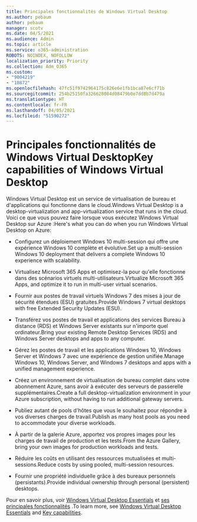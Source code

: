 ```yaml
---
title: Principales fonctionnalités de Windows Virtual Desktop
ms.author: pebaum
author: pebaum
manager: scotv
ms.date: 04/5/2021
ms.audience: Admin
ms.topic: article
ms.service: o365-administration
ROBOTS: NOINDEX, NOFOLLOW
localization_priority: Priority
ms.collection: Adm_O365
ms.custom:
- "9004219"
- "10872"
ms.openlocfilehash: 47fc51f9742964175c826e6e1fb1bca87e6cf71b
ms.sourcegitcommit: 254b25150fa326628084d08479b0e7dd8b7d479a
ms.translationtype: HT
ms.contentlocale: fr-FR
ms.lasthandoff: 04/05/2021
ms.locfileid: "51590272"
---
```

# <a name="key-capabilities-of-windows-virtual-desktop"></a><span data-ttu-id="ce5ed-102">Principales fonctionnalités de Windows Virtual Desktop</span><span class="sxs-lookup"><span data-stu-id="ce5ed-102">Key capabilities of Windows Virtual Desktop</span></span>


<span data-ttu-id="ce5ed-103">Windows Virtual Desktop est un service de virtualisation de bureau et d'applications qui fonctionne dans le cloud.</span><span class="sxs-lookup"><span data-stu-id="ce5ed-103">Windows Virtual Desktop is a desktop-virtualization and app-virtualization service that runs in the cloud.</span></span> <span data-ttu-id="ce5ed-104">Voici ce que vous pouvez faire lorsque vous exécutez Windows Virtual Desktop sur Azure :</span><span class="sxs-lookup"><span data-stu-id="ce5ed-104">Here's what you can do when you run Windows Virtual Desktop on Azure:</span></span>

- <span data-ttu-id="ce5ed-105">Configurez un déploiement Windows 10 multi-session qui offre une expérience Windows 10 complète et évolutive.</span><span class="sxs-lookup"><span data-stu-id="ce5ed-105">Set up a multi-session Windows 10 deployment that delivers a complete Windows 10 experience with scalability.</span></span>

- <span data-ttu-id="ce5ed-106">Virtualisez Microsoft 365 Apps et optimisez-la pour qu'elle fonctionne dans des scénarios virtuels multi-utilisateurs.</span><span class="sxs-lookup"><span data-stu-id="ce5ed-106">Virtualize Microsoft 365 Apps, and optimize it to run in multi-user virtual scenarios.</span></span>

- <span data-ttu-id="ce5ed-107">Fournir aux postes de travail virtuels Windows 7 des mises à jour de sécurité étendues (ESU) gratuites.</span><span class="sxs-lookup"><span data-stu-id="ce5ed-107">Provide Windows 7 virtual desktops with free Extended Security Updates (ESU).</span></span>

- <span data-ttu-id="ce5ed-108">Transférez vos postes de travail et applications des services Bureau à distance (RDS) et Windows Server existants sur n'importe quel ordinateur.</span><span class="sxs-lookup"><span data-stu-id="ce5ed-108">Bring your existing Remote Desktop Services (RDS) and Windows Server desktops and apps to any computer.</span></span>

- <span data-ttu-id="ce5ed-109">Gérez les postes de travail et les applications Windows 10, Windows Server et Windows 7 avec une expérience de gestion unifiée.</span><span class="sxs-lookup"><span data-stu-id="ce5ed-109">Manage Windows 10, Windows Server, and Windows 7 desktops and apps with a unified management experience.</span></span> 

- <span data-ttu-id="ce5ed-110">Créez un environnement de virtualisation de bureau complet dans votre abonnement Azure, sans avoir à exécuter des serveurs de passerelle supplémentaires.</span><span class="sxs-lookup"><span data-stu-id="ce5ed-110">Create a full desktop-virtualization environment in your Azure subscription, without having to run additional gateway servers.</span></span>

- <span data-ttu-id="ce5ed-111">Publiez autant de pools d'hôtes que vous le souhaitez pour répondre à vos diverses charges de travail.</span><span class="sxs-lookup"><span data-stu-id="ce5ed-111">Publish as many host pools as you need to accommodate your diverse workloads.</span></span>

- <span data-ttu-id="ce5ed-112">À partir de la galerie Azure, apportez vos propres images pour les charges de travail de production et les tests.</span><span class="sxs-lookup"><span data-stu-id="ce5ed-112">From the Azure Gallery, bring your own images for production workloads and tests.</span></span> 

- <span data-ttu-id="ce5ed-113">Réduire les coûts en utilisant des ressources mutualisées et multi-sessions.</span><span class="sxs-lookup"><span data-stu-id="ce5ed-113">Reduce costs by using pooled, multi-session resources.</span></span> 

- <span data-ttu-id="ce5ed-114">Fournir une propriété individuelle grâce à des bureaux personnels (persistants).</span><span class="sxs-lookup"><span data-stu-id="ce5ed-114">Provide individual ownership through personal (persistent) desktops.</span></span>

<span data-ttu-id="ce5ed-115">Pour en savoir plus, voir [Windows Virtual Desktop Essentials](https://go.microsoft.com/fwlink/?linkid=2127033) et [ses principales fonctionnalités](https://docs.microsoft.com/azure/virtual-desktop/overview#key-capabilities) .</span><span class="sxs-lookup"><span data-stu-id="ce5ed-115">To learn more, see [Windows Virtual Desktop Essentials](https://go.microsoft.com/fwlink/?linkid=2127033) and [Key capabilities](https://docs.microsoft.com/azure/virtual-desktop/overview#key-capabilities).</span></span>